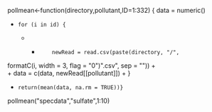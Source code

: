 pollmean<-function(directory,pollutant,ID=1:332)
 { data = numeric()
  +     for (i in id) {
    +         
      +         newRead = read.csv(paste(directory, "/", 
formatC(i, width = 3, flag = "0")".csv", sep = ""))
      +         
        +         data = c(data, newRead[[pollutant]])
        +     }
  +     return(mean(data, na.rm = TRUE))}

pollmean("specdata","sulfate",1:10)
